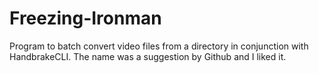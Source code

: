 Freezing-Ironman
================

Program to batch convert video files from a directory in conjunction with HandbrakeCLI. The name was a suggestion by Github and I liked it.